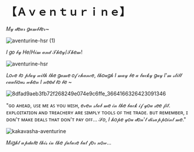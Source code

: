 # 【﻿Ａｖｅｎｔｕｒｉｎｅ】

 𝑀𝓎 𝒹𝑒𝒶𝓇 𝑔𝒶𝓂𝒷𝓁𝑒𝓇~


    

   
   
   
   
   
   
   ![aventurine-hsr (1)](https://github.com/user-attachments/assets/73f3b999-7718-438e-bbab-3728dca091cd)






  
  

  
  
  
  
  
  
  
  
  
  𝐼 𝑔𝑜 𝒷𝓎 𝐻𝑒/𝐻𝒾𝓂 𝒶𝓃𝒹 𝒯𝒽𝑒𝓎/𝒯𝒽𝑒𝓂!






































![aventurine-hsr](https://github.com/user-attachments/assets/0c2d61c4-de48-4795-9194-c4dbfeefce6b)


























𝐿𝑜𝓋𝑒 𝓉𝑜 𝓅𝓁𝒶𝓎 𝓌𝒾𝓉𝒽 𝓉𝒽𝑒 𝑔𝒶𝓂𝑒 𝑜𝒻 𝒸𝒽𝒶𝓃𝒸𝑒, 𝓉𝒽𝑜𝓊𝑔𝒽 𝐼 𝓂𝒶𝓎 𝒷𝑒 𝒶 𝓁𝓊𝒸𝓀𝓎 𝑔𝓊𝓎 𝐼'𝓂 𝓈𝓉𝒾𝓁𝓁 𝒸𝒶𝓊𝓉𝒾𝑜𝓊𝓈 𝓌𝒽𝑒𝓃 𝐼 𝓃𝑒𝑒𝒹 𝓉𝑜 𝒷𝑒 ~












![8dfad9aeb3fb72f268249e074e9c6ffe_3664166326423091346](https://github.com/user-attachments/assets/f09bf8a5-4972-4f98-a05e-403b5924969c)





















"ɢᴏ ᴀʜᴇᴀᴅ, ᴜꜱᴇ ᴍᴇ ᴀꜱ ʏᴏᴜ ᴡɪꜱʜ, 𝑒𝓋𝑒𝓃 𝓈𝓉𝒶𝒷 𝓂𝑒 𝒾𝓃 𝓉𝒽𝑒 𝒷𝒶𝒸𝓀 𝒾𝒻 𝓎𝑜𝓊 𝓈𝑒𝑒 𝒻𝒾𝓉. ᴇxᴘʟᴏɪᴛᴀᴛɪᴏɴ ᴀɴᴅ ᴛʀᴇᴀᴄʜᴇʀʏ ᴀʀᴇ ꜱɪᴍᴘʟʏ ᴛᴏᴏʟꜱ ᴏꜰ ᴛʜᴇ ᴛʀᴀᴅᴇ. ʙᴜᴛ ʀᴇᴍᴇᴍʙᴇʀ, ɪ ᴅᴏɴ'ᴛ ᴍᴀᴋᴇ ᴅᴇᴀʟꜱ ᴛʜᴀᴛ ᴅᴏɴ'ᴛ ᴘᴀʏ ᴏꜰꜰ... 𝒮𝑜, 𝐼 𝒽𝑜𝓅𝑒 𝓎𝑜𝓊 𝒹𝑜𝓃'𝓉 𝒹𝒾𝓈𝒶𝓅𝓅𝑜𝒾𝓃𝓉 𝓂𝑒."



![kakavasha-aventurine](https://github.com/user-attachments/assets/2b287a2b-b721-4929-afa7-105eb2bee43a)



































𝑀𝒾𝑔𝒽𝓉 𝓊𝓅𝒹𝒶𝓉𝑒 𝓉𝒽𝒾𝓈 𝒾𝓃 𝓉𝒽𝑒 𝒻𝓊𝓉𝓊𝓇𝑒 𝒷𝓊𝓉 𝒻𝑜𝓇 𝓃𝑜𝓌...
